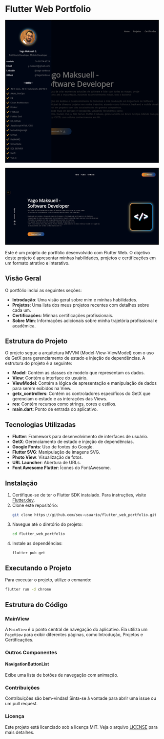 
# Flutter Web Portfolio

![Banner](./flutterweb01.png)

![Banner](./flutterweb02.png)


Este é um projeto de portfólio desenvolvido com Flutter Web. O objetivo deste projeto é apresentar minhas habilidades, projetos e certificações em um formato atrativo e interativo.

## Visão Geral

O portfólio inclui as seguintes seções:

- **Introdução**: Uma visão geral sobre mim e minhas habilidades.
- **Projetos**: Uma lista dos meus projetos recentes com detalhes sobre cada um.
- **Certificações**: Minhas certificações profissionais.
- **Sobre Mim**: Informações adicionais sobre minha trajetória profissional e acadêmica.

## Estrutura do Projeto

O projeto segue a arquitetura MVVM (Model-View-ViewModel) com o uso de GetX para gerenciamento de estado e injeção de dependências. A estrutura do projeto é a seguinte:

- **Model**: Contém as classes de modelo que representam os dados.
- **View**: Contém a interface do usuário.
- **ViewModel**: Contém a lógica de apresentação e manipulação de dados para serem exibidos na View.
- **getx_controllers**: Contém os controladores específicos do GetX que gerenciam o estado e as interações das Views.
- **res**: Contém recursos como strings, cores e estilos.
- **main.dart**: Ponto de entrada do aplicativo.

## Tecnologias Utilizadas

- **Flutter**: Framework para desenvolvimento de interfaces de usuário.
- **GetX**: Gerenciamento de estado e injeção de dependências.
- **Google Fonts**: Uso de fontes do Google.
- **Flutter SVG**: Manipulação de imagens SVG.
- **Photo View**: Visualização de fotos.
- **URL Launcher**: Abertura de URLs.
- **Font Awesome Flutter**: Ícones do FontAwesome.

## Instalação

1. Certifique-se de ter o Flutter SDK instalado. Para instruções, visite [Flutter.dev](https://flutter.dev).
2. Clone este repositório:
   ```bash
   git clone https://github.com/seu-usuario/flutter_web_portfolio.git
   ```
3. Navegue até o diretório do projeto:
   ```bash
   cd flutter_web_portfolio
   ```
4. Instale as dependências:
   ```bash
   flutter pub get
   ```

## Executando o Projeto

Para executar o projeto, utilize o comando:
```bash
flutter run -d chrome
```

## Estrutura do Código

### MainView

A `MainView` é o ponto central de navegação do aplicativo. Ela utiliza um `PageView` para exibir diferentes páginas, como Introdução, Projetos e Certificações.

### Outros Componentes

#### NavigationButtonList

Exibe uma lista de botões de navegação com animação.

### Contribuições

Contribuições são bem-vindas! Sinta-se à vontade para abrir uma issue ou um pull request.

### Licença

Este projeto está licenciado sob a licença MIT. Veja o arquivo [LICENSE](LICENSE) para mais detalhes.
```

